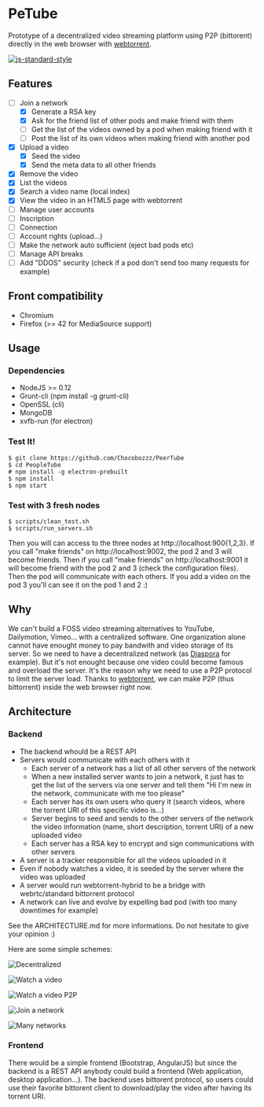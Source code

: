 # PeTube

Prototype of a decentralized video streaming platform using P2P (bittorent) directly in the web browser with [webtorrent](https://github.com/feross/webtorrent).

[![js-standard-style](https://cdn.rawgit.com/feross/standard/master/badge.svg)](https://github.com/feross/standard)

## Features

- [ ] Join a network
  - [X] Generate a RSA key
  - [X] Ask for the friend list of other pods and make friend with them
  - [ ] Get the list of the videos owned by a pod when making friend with it
  - [ ] Post the list of its own videos when making friend with another pod
- [X] Upload a video
  - [X] Seed the video
  - [X] Send the meta data to all other friends
- [X] Remove the video
- [X] List the videos
- [X] Search a video name (local index)
- [X] View the video in an HTML5 page with webtorrent
- [ ]  Manage user accounts
  - [ ] Inscription
  - [ ] Connection
  - [ ] Account rights (upload...)
- [ ] Make the network auto sufficient (eject bad pods etc)
- [ ] Manage API breaks
- [ ] Add "DDOS" security (check if a pod don't send too many requests for example)

## Front compatibility

  * Chromium
  * Firefox (>= 42 for MediaSource support)


## Usage

### Dependencies

  * NodeJS >= 0.12
  * Grunt-cli (npm install -g grunt-cli)
  * OpenSSL (cli)
  * MongoDB
  * xvfb-run (for electron)

### Test It!

    $ git clone https://github.com/Chocobozzz/PeerTube
    $ cd PeopleTube
    # npm install -g electron-prebuilt
    $ npm install
    $ npm start

### Test with 3 fresh nodes
    $ scripts/clean_test.sh
    $ scripts/run_servers.sh

Then you will can access to the three nodes at http://localhost:900{1,2,3}. If you call "make friends" on http://localhost:9002, the pod 2 and 3 will become friends. Then if you call "make friends" on http://localhost:9001 it will become friend with the pod 2 and 3 (check the configuration files). Then the pod will communicate with each others. If you add a video on the pod 3 you'll can see it on the pod 1 and 2 :)

## Why

We can't build a FOSS video streaming alternatives to YouTube, Dailymotion, Vimeo... with a centralized software.
One organization alone cannot have enought money to pay bandwith and video storage of its server.
So we need to have a decentralized network (as [Diaspora](https://github.com/diaspora/diaspora) for example).
But it's not enought because one video could become famous and overload the server.
It's the reason why we need to use a P2P protocol to limit the server load.
Thanks to [webtorrent](https://github.com/feross/webtorrent), we can make P2P (thus bittorrent) inside the web browser right now.

## Architecture

### Backend

  * The backend whould be a REST API
  * Servers would communicate with each others with it
    * Each server of a network has a list of all other servers of the network
    * When a new installed server wants to join a network, it just has to get the list of the servers via one server and tell them "Hi I'm new in the network, communicate with me too please"
    * Each server has its own users who query it (search videos, where the torrent URI of this specific video is...)
    * Server begins to seed and sends to the other servers of the network the video information (name, short description, torrent URI) of a new uploaded video
    * Each server has a RSA key to encrypt and sign communications with other servers
  * A server is a tracker responsible for all the videos uploaded in it
  * Even if nobody watches a video, it is seeded by the server where the video was uploaded
  * A server would run webtorrent-hybrid to be a bridge with webrtc/standard bittorrent protocol
  * A network can live and evolve by expelling bad pod (with too many downtimes for example)

See the ARCHITECTURE.md for more informations. Do not hesitate to give your opinion :)

Here are some simple schemes:

![Decentralized](http://lutim.cpy.re/aV2pawRz)

![Watch a video](http://lutim.cpy.re/AlOeoVPi)

![Watch a video P2P](http://lutim.cpy.re/fb0JH6C3)

![Join a network](http://lutim.cpy.re/ijuCgmpI)

![Many networks](http://lutim.cpy.re/iz8mXHug)

### Frontend

There would be a simple frontend (Bootstrap, AngularJS) but since the backend is a REST API anybody could build a frontend (Web application, desktop application...).
The backend uses bittorent protocol, so users could use their favorite bittorent client to download/play the video after having its torrent URI.
